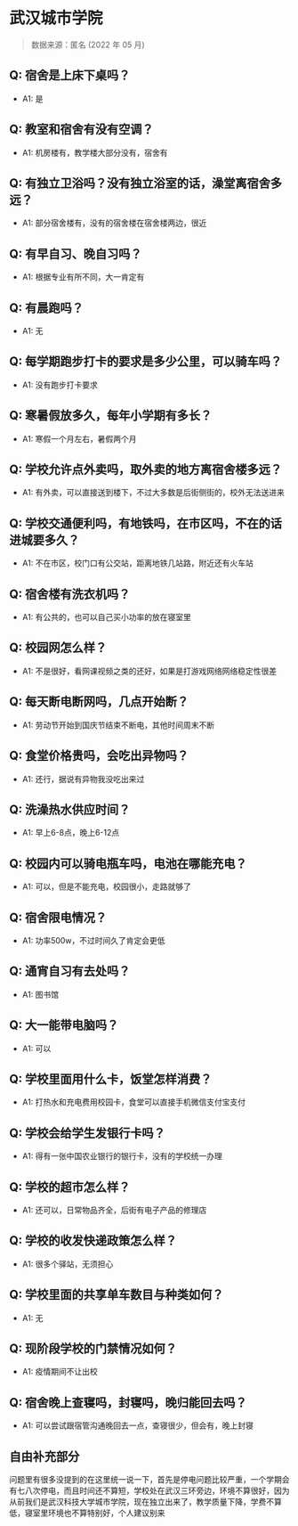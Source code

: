 # 武汉城市学院

> 数据来源：匿名 (2022 年 05 月)

## Q: 宿舍是上床下桌吗？

- A1: 是

## Q: 教室和宿舍有没有空调？

- A1: 机房楼有，教学楼大部分没有，宿舍有

## Q: 有独立卫浴吗？没有独立浴室的话，澡堂离宿舍多远？

- A1: 部分宿舍楼有，没有的宿舍楼在宿舍楼两边，很近

## Q: 有早自习、晚自习吗？

- A1: 根据专业有所不同，大一肯定有

## Q: 有晨跑吗？

- A1: 无

## Q: 每学期跑步打卡的要求是多少公里，可以骑车吗？

- A1: 没有跑步打卡要求

## Q: 寒暑假放多久，每年小学期有多长？

- A1: 寒假一个月左右，暑假两个月

## Q: 学校允许点外卖吗，取外卖的地方离宿舍楼多远？

- A1: 有外卖，可以直接送到楼下，不过大多数是后街侧街的，校外无法送进来

## Q: 学校交通便利吗，有地铁吗，在市区吗，不在的话进城要多久？

- A1: 不在市区，校门口有公交站，距离地铁几站路，附近还有火车站

## Q: 宿舍楼有洗衣机吗？

- A1: 有公共的，也可以自己买小功率的放在寝室里

## Q: 校园网怎么样？

- A1: 不是很好，看网课视频之类的还好，如果是打游戏网络网络稳定性很差

## Q: 每天断电断网吗，几点开始断？

- A1: 劳动节开始到国庆节结束不断电，其他时间周末不断

## Q: 食堂价格贵吗，会吃出异物吗？

- A1: 还行，据说有异物我没吃出来过

## Q: 洗澡热水供应时间？

- A1: 早上6-8点，晚上6-12点

## Q: 校园内可以骑电瓶车吗，电池在哪能充电？

- A1: 可以，但是不能充电，校园很小，走路就够了

## Q: 宿舍限电情况？

- A1: 功率500w，不过时间久了肯定会更低

## Q: 通宵自习有去处吗？

- A1: 图书馆

## Q: 大一能带电脑吗？

- A1: 可以

## Q: 学校里面用什么卡，饭堂怎样消费？

- A1: 打热水和充电费用校园卡，食堂可以直接手机微信支付宝支付

## Q: 学校会给学生发银行卡吗？

- A1: 得有一张中国农业银行的银行卡，没有的学校统一办理

## Q: 学校的超市怎么样？

- A1: 还可以，日常物品齐全，后街有电子产品的修理店

## Q: 学校的收发快递政策怎么样？

- A1: 很多个驿站，无须担心

## Q: 学校里面的共享单车数目与种类如何？

- A1: 无

## Q: 现阶段学校的门禁情况如何？

- A1: 疫情期间不让出校

## Q: 宿舍晚上查寝吗，封寝吗，晚归能回去吗？

- A1: 可以尝试跟宿管沟通晚回去一点，查寝很少，但会有，晚上封寝

## 自由补充部分

问题里有很多没提到的在这里统一说一下，首先是停电问题比较严重，一个学期会有七八次停电，而且时间还不算短，学校处在武汉三环旁边，环境不算很好，因为从前我们是武汉科技大学城市学院，现在独立出来了，教学质量下降，学费不算低，寝室里环境也不算特别好，个人建议别来